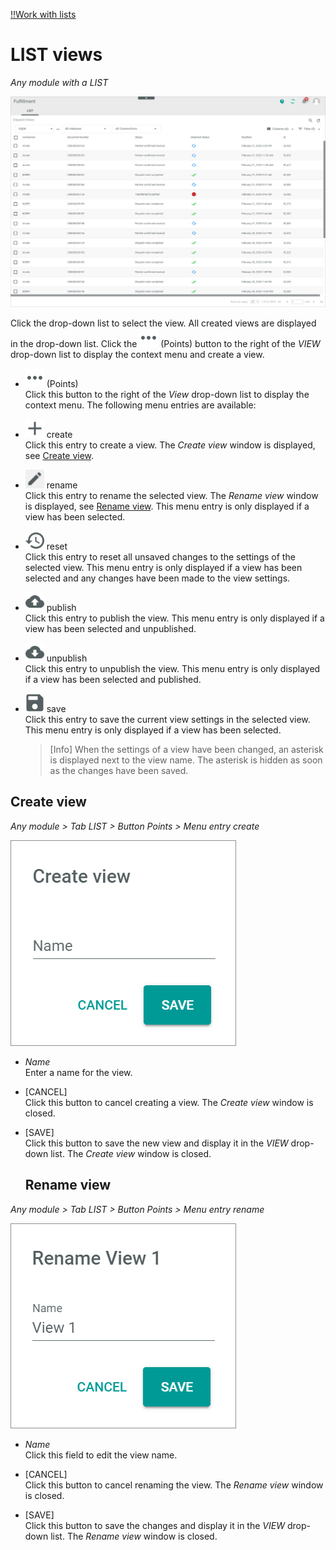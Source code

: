 [!!Work with lists](../UsingCore1/04_WorkWithLists.md)

# LIST views

*Any module with a LIST*

![LIST](../../Assets/Screenshots/Core1Platform/UserInterface/ViewsLIST.png "[LIST]")

Click the drop-down list to select the view. All created views are displayed in the drop-down list. Click the ![Points](../../Assets/Icons/Points01.png "[Points]") (Points) button to the right of the *VIEW* drop-down list to display the context menu and create a view.   

- ![Points](../../Assets/Icons/Points01.png "[Points]") (Points)      
    Click this button to the right of the *View* drop-down list to display the context menu. The following menu entries are available:

- ![Create](../../Assets/Icons/Plus06.png "[Create]") create  
    Click this entry to create a view. The *Create view* window is displayed, see [Create view](#create-view).

- ![Rename](../../Assets/Icons/Edit02.png "[Rename]") rename  
    Click this entry to rename the selected view. The *Rename view* window is displayed, see [Rename view](#rename-view). This menu entry is only displayed if a view has been selected.

- ![Reset](../../Assets/Icons/Reset.png "[Reset]") reset  
    Click this entry to reset all unsaved changes to the settings of the selected view. This menu entry is only displayed if a view has been selected and any changes have been made to the view settings.

- ![Publish](../../Assets/Icons/Publish.png "[Publish]") publish  
    Click this entry to publish the view. This menu entry is only displayed if a view has been selected and unpublished.

- ![Unpublish](../../Assets/Icons/Unpublish.png "[Unpublish]") unpublish  
    Click this entry to unpublish the view. This menu entry is only displayed if a view has been selected and published.

- ![Save](../../Assets/Icons/Save.png "[Save]") save  
    Click this entry to save the current view settings in the selected view. This menu entry is only displayed if a view has been selected.

    > [Info] When the settings of a view have been changed, an asterisk is displayed next to the view name. The asterisk is hidden as soon as the changes have been saved.


## Create view

*Any module > Tab LIST > Button Points > Menu entry create*

![Create view](../../Assets/Screenshots/Core1Platform/UserInterface/ViewCreate.png "[Create view]")

- *Name*   
    Enter a name for the view.

- [CANCEL]   
    Click this button to cancel creating a view. The *Create view* window is closed.

- [SAVE]   
    Click this button to save the new view and display it in the *VIEW* drop-down list. The *Create view* window is closed.



    ## Rename view

*Any module > Tab LIST > Button Points > Menu entry rename*

![Rename view](../../Assets/Screenshots/Fulfillment/DispatchNotes/RenameView.png "[Rename view]")

- *Name*   
    Click this field to edit the view name.

- [CANCEL]   
    Click this button to cancel renaming the view. The  *Rename view* window is closed.

- [SAVE]   
    Click this button to save the changes and display it in the *VIEW* drop-down list. The *Rename view* window is closed.